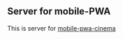 ## Server for mobile-PWA

This is server for [mobile-pwa-cinema](https://github.com/exceedstb/mobile-pwa-cinema)
